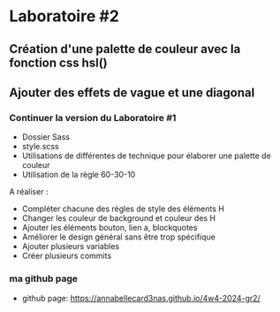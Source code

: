 # Laboratoire #2
## Création d'une palette de couleur avec la fonction css hsl()
## Ajouter des effets de vague et une diagonal

### Continuer la version du Laboratoire #1
- Dossier Sass
- style.scss
- Utilisations de différentes de technique pour élaborer une palette de couleur
- Utilisation de la règle 60-30-10


A réaliser :
- Compléter chacune des règles de style des éléments H
- Changer les couleur de background et couleur des H
- Ajouter les éléments bouton, lien a, blockquotes
- Améliorer le design général sans être trop spécifique
- Ajouter plusieurs variables
- Créer plusieurs commits

### ma github page
- github page: https://annabellecard3nas.github.io/4w4-2024-gr2/ 